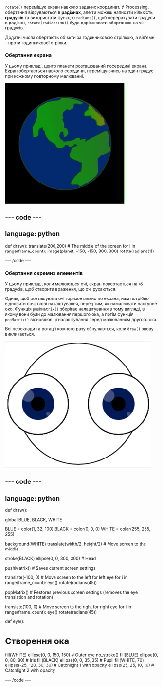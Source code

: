 
`rotate()` переміщує екран навколо заданих координат. У Processing, обертання відбуваються в **радіанах**, але ти можеш написати кількість **градусів** та використати функцію `radians()`, щоб перерахувати градуси в радіани, `rotate(radians(90))` буде дорівнювати обертанню на `90` градусів.

Додатні числа обертають об'єкти за годинниковою стрілкою, а від'ємні - проти годинникової стрілки.

### Обертання екрана

У цьому прикладі, центр планети розташований посередині екрана. Екран обертається навколо середини, переміщуючись на один градус при кожному повторному малюванні.

![Вихідна область з планетою, що обертається навколо центру](images/rotate_planet.gif)

--- code ---
---
language: python
---

def draw(): translate(200,200) # The middle of the screen for i in range(frame_count): image(planet, -150, -150, 300, 300) rotate(radians(1))

--- /code ---

### Обертання окремих елементів

У цьому прикладі, коли малюються очі, екран повертається на `45` градусів, щоб створити враження, що очі рухаються.

Однак, щоб розташувати очі горизонтально по екрана, нам потрібно відновити початкові налаштування, перед тим, як намалювати наступне око. Функція `pushMatrix()` зберігає налаштування в тому вигляді, в якому вони були до малювання першого ока, а потім функція `popMatrix()` відновлює ці налаштування перед малюванням другого ока.

Всі переклади та ротації кожного разу обнуляються, коли `draw()` знову викликається.

![Область виводу з рухомим зображенням, на якому зображено око, що обертається](images/rotate_eyes.gif)

--- code ---
---
language: python
---

def draw():

  global BLUE, BLACK, WHITE

  BLUE = color(1, 32, 100) BLACK = color(0, 0, 0) WHITE = color(255, 255, 255)

  background(WHITE) translate(width/2, height/2) # Move screen to the middle

  stroke(BLACK) ellipse(0, 0, 300, 300) # Head

  pushMatrix() # Saves current screen settings

  translate(-100, 0) # Move screen to the left for left eye for i in range(frame_count): eye() rotate(radians(45))

  popMatrix() # Restores previous screen settings (removes the eye translation and rotation)

  translate(100, 0) # Move screen to the right for right eye for i in range(frame_count): eye() rotate(radians(45))

def eye():

# Створення ока
  fill(WHITE) ellipse(0, 0, 150, 150) # Outer eye no_stroke() fill(BLUE) ellipse(0, 0, 80, 80) # Iris fill(BLACK) ellipse(0, 0, 35, 35) # Pupil fill(WHITE, 70) ellipse(-25, -20, 30, 30) # Catchlight 1 with opacity ellipse(25, 25, 10, 10) # Catchlight 2 with opacity

--- /code ---
